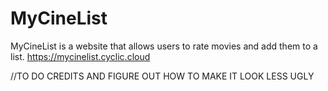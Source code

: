 # MyCineList
MyCineList is a website that allows users to rate movies and add them to a list.
https://mycinelist.cyclic.cloud

//TO DO
CREDITS AND FIGURE OUT HOW TO MAKE IT LOOK LESS UGLY